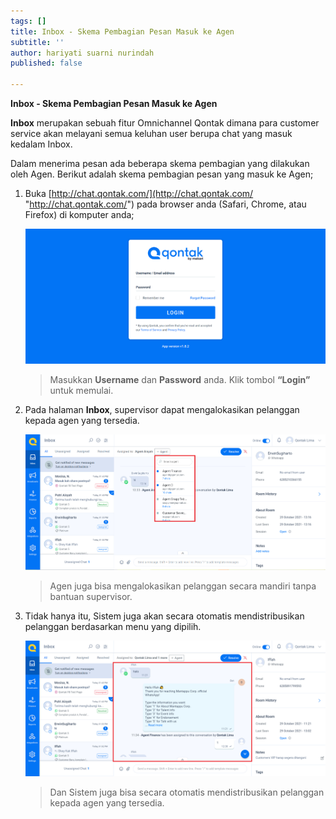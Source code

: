 ```yaml
---
tags: []
title: Inbox - Skema Pembagian Pesan Masuk ke Agen
subtitle: ''
author: hariyati suarni nurindah
published: false

---
```

**Inbox - Skema Pembagian Pesan Masuk ke Agen**

**Inbox** merupakan sebuah fitur Omnichannel Qontak dimana para customer service akan melayani semua keluhan user berupa chat yang masuk kedalam Inbox.

Dalam menerima pesan ada beberapa skema pembagian yang dilakukan oleh Agen. Berikut adalah skema pembagian pesan yang masuk ke Agen;

1. Buka [http://chat.qontak.com/](http://chat.qontak.com/ "http://chat.qontak.com/") pada browser anda (Safari, Chrome, atau Firefox) di komputer anda;

   ![](/uploads/login-qontak-c.png)

   > Masukkan **Username** dan **Password** anda. Klik tombol **“Login”** untuk memulai.
2. Pada halaman **Inbox**, supervisor dapat mengalokasikan pelanggan kepada agen yang tersedia.

   ![](/uploads/screenshot-26.png)

   > Agen juga bisa mengalokasikan pelanggan secara mandiri tanpa bantuan supervisor.
3. Tidak hanya itu, Sistem juga akan secara otomatis mendistribusikan pelanggan berdasarkan menu yang dipilih.

   ![](/uploads/screenshot-27.png)

   > Dan Sistem juga bisa secara otomatis mendistribusikan pelanggan kepada agen yang tersedia.